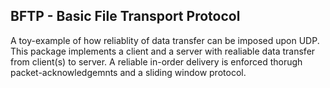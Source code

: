 ## BFTP - Basic File Transport Protocol
A toy-example of how reliablity of data transfer can be imposed upon UDP.
This package implements a client and a server with realiable data transfer from client(s) to server.
A reliable in-order delivery is enforced thorugh packet-acknowledgemnts and a sliding window protocol.